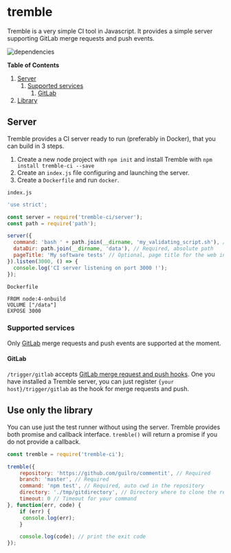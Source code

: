 # tremble
Tremble is a very simple CI tool in Javascript. It provides a simple server supporting GitLab merge requests and push events.

![dependencies](https://david-dm.org/guilro/tremble.svg)

**Table of Contents**
 1. [Server](#server)
    1. [Supported services](#supported-services)
        1. [GitLab](#gitlab)
 2. [Library](#library)

## Server

Tremble provides a CI server ready to run (preferably in Docker), that you
can build in 3 steps.
1. Create a new node project with `npm init` and install Tremble with `npm install tremble-ci --save`
2. Create an `index.js` file configuring and launching the server.
3. Create a `Dockerfile` and run `docker`.

`index.js`
```javascript
'use strict';

const server = require('tremble-ci/server');
const path = require('path');

server({
  command: 'bash ' + path.join(__dirname, 'my_validating_script.sh'), // Required. Do not forget to put absolute path for files not in your PATH
  dataDir: path.join(__dirname, 'data'), // Required, absolute path
  pageTitle: 'My software tests' // Optional, page title for the web interface
}).listen(3000, () => {
  console.log('CI server listening on port 3000 !');
});
```

`Dockerfile`
```
FROM node:4-onbuild
VOLUME ["/data"]
EXPOSE 3000
```

### Supported services

Only [GitLab](https://about.gitlab.com/) merge requests and push events are supported at the moment.

#### GitLab

`/trigger/gitlab` accepts [GitLab merge request and push hooks](https://gitlab.com/gitlab-org/gitlab-ce/blob/master/doc/web_hooks/web_hooks.md). One you have installed a Tremble server, you can just register `{your host}/trigger/gitlab` as the hook for merge requests and push.

## Use only the library
You can use just the test runner without using the server. Tremble provides both promise and callback interface.
`tremble()` will return a promise if you do not provide a callback.

```javascript
const tremble = require('tremble-ci');

tremble({
    repository: 'https://github.com/guilro/commentit', // Required
    branch: 'master', // Required
    command: 'npm test', // Required, auto cwd in the repository
    directory: './tmp/gitdirectory', // Directory where to clone the repository, defaults to a tmp/<randomNumber> in the module directory, removed after test
    timeout: 0 // Timeout for your command
}, function(err, code) {
    if (err) {
     console.log(err);
    }

    console.log(code); // print the exit code
});
```
